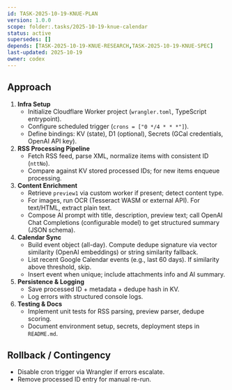 ```yaml
---
id: TASK-2025-10-19-KNUE-PLAN
version: 1.0.0
scope: folder:.tasks/2025-10-19-knue-calendar
status: active
supersedes: []
depends: [TASK-2025-10-19-KNUE-RESEARCH,TASK-2025-10-19-KNUE-SPEC]
last-updated: 2025-10-19
owner: codex
---
```


## Approach
1. **Infra Setup**
   - Initialize Cloudflare Worker project (`wrangler.toml`, TypeScript entrypoint).
   - Configure scheduled trigger (`crons = ["0 */4 * * *"]`).
   - Define bindings: KV (state), D1 (optional), Secrets (GCal credentials, OpenAI API key).
2. **RSS Processing Pipeline**
   - Fetch RSS feed, parse XML, normalize items with consistent ID (`nttNo`).
   - Compare against KV stored processed IDs; for new items enqueue processing.
3. **Content Enrichment**
   - Retrieve `preview1` via custom worker if present; detect content type.
   - For images, run OCR (Tesseract WASM or external API). For text/HTML, extract plain text.
   - Compose AI prompt with title, description, preview text; call OpenAI Chat Completions (configurable model) to get structured summary (JSON schema).
4. **Calendar Sync**
   - Build event object (all-day). Compute dedupe signature via vector similarity (OpenAI embeddings) or string similarity fallback.
   - List recent Google Calendar events (e.g., last 60 days). If similarity above threshold, skip.
   - Insert event when unique; include attachments info and AI summary.
5. **Persistence & Logging**
   - Save processed ID + metadata + dedupe hash in KV.
   - Log errors with structured console logs.
6. **Testing & Docs**
   - Implement unit tests for RSS parsing, preview parser, dedupe scoring.
   - Document environment setup, secrets, deployment steps in `README.md`.

## Rollback / Contingency
- Disable cron trigger via Wrangler if errors escalate.
- Remove processed ID entry for manual re-run.

